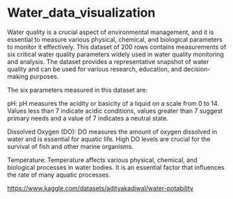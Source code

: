 # Water_data_visualization

Water quality is a crucial aspect of environmental management, and it is essential to measure various physical, chemical, and biological parameters to monitor it effectively. This dataset of 200 rows contains measurements of six critical water quality parameters widely used in water quality monitoring and analysis. The dataset provides a representative snapshot of water quality and can be used for various research, education, and decision-making purposes.

The six parameters measured in this dataset are:

pH: pH measures the acidity or basicity of a liquid on a scale from 0 to 14. Values less than 7 indicate acidic conditions, values greater than 7 suggest primary needs and a value of 7 indicates a neutral state.

Dissolved Oxygen (DO): DO measures the amount of oxygen dissolved in water and is essential for aquatic life. High DO levels are crucial for the survival of fish and other marine organisms.

Temperature: Temperature affects various physical, chemical, and biological processes in water bodies. It is an essential factor that influences the rate of many aquatic processes.

https://www.kaggle.com/datasets/adityakadiwal/water-potability
